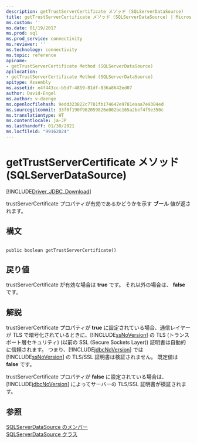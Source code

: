 ```yaml
---
description: getTrustServerCertificate メソッド (SQLServerDataSource)
title: getTrustServerCertificate メソッド (SQLServerDataSource) | Microsoft Docs
ms.custom: ''
ms.date: 01/19/2017
ms.prod: sql
ms.prod_service: connectivity
ms.reviewer: ''
ms.technology: connectivity
ms.topic: reference
apiname:
- getTrustServerCertificate Method (SQLServerDataSource)
apilocation:
- getTrustServerCertificate Method (SQLServerDataSource)
apitype: Assembly
ms.assetid: e4f443cc-b5d7-4859-81df-836a8642ed07
author: David-Engel
ms.author: v-daenge
ms.openlocfilehash: 9edd323822c7781fb174647e9781eaaa7e9384ed
ms.sourcegitcommit: 33f0f190f962059826e002be165a2bef4f9e350c
ms.translationtype: HT
ms.contentlocale: ja-JP
ms.lasthandoff: 01/30/2021
ms.locfileid: "99162024"
---
```

# <a name="gettrustservercertificate-method-sqlserverdatasource"></a>getTrustServerCertificate メソッド (SQLServerDataSource)
[!INCLUDE[Driver_JDBC_Download](../../../includes/driver_jdbc_download.md)]

  trustServerCertificate プロパティが有効であるかどうかを示す **ブール** 値が返されます。  
  
## <a name="syntax"></a>構文  
  
```  
  
public boolean getTrustServerCertificate()  
```  
  
## <a name="return-value"></a>戻り値  
 trustServerCertificate が有効な場合は **true** です。 それ以外の場合は、 **false** です。  
  
## <a name="remarks"></a>解説  
 trustServerCertificate プロパティが **true** に設定されている場合、通信レイヤーが TLS で暗号化されているときに、[!INCLUDE[ssNoVersion](../../../includes/ssnoversion-md.md)] の TLS (トランスポート層セキュリティ) (以前の SSL (Secure Sockets Layer)) 証明書は自動的に信頼されます。 つまり、[!INCLUDE[jdbcNoVersion](../../../includes/jdbcnoversion_md.md)] では [!INCLUDE[ssNoVersion](../../../includes/ssnoversion-md.md)] の TLS/SSL 証明書は検証されません。 既定値は **false** です。  
  
 trustServerCertificate プロパティが **false** に設定されている場合は、[!INCLUDE[jdbcNoVersion](../../../includes/jdbcnoversion_md.md)] によってサーバーの TLS/SSL 証明書が検証されます。  
  
## <a name="see-also"></a>参照  
 [SQLServerDataSource のメンバー](../../../connect/jdbc/reference/sqlserverdatasource-members.md)   
 [SQLServerDataSource クラス](../../../connect/jdbc/reference/sqlserverdatasource-class.md)  
  
  
